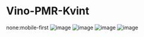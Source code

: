 # Vino-PMR-Kvint
none:mobile-first
![image](https://user-images.githubusercontent.com/103760832/166910439-34a4d561-4a86-4494-9a6a-00c548c0f517.png)
![image](https://user-images.githubusercontent.com/103760832/166910495-0e0726bd-fb8e-4424-8432-202a1c6d2ec8.png)
![image](https://user-images.githubusercontent.com/103760832/166910534-6ddd4e0a-815b-4540-8229-198171498b2a.png)
![image](https://user-images.githubusercontent.com/103760832/166910607-c290984b-6281-414a-b964-c54b83d53b95.png)
